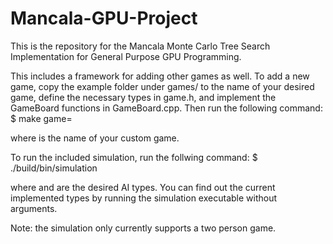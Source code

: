 # Mancala-GPU-Project
This is the repository for the Mancala Monte Carlo Tree Search Implementation for General Purpose GPU Programming.

This includes a framework for adding other games as well. To add a new game, copy the example folder under games/ to the name of your desired game, define the necessary types in game.h, and implement the GameBoard functions in GameBoard.cpp. Then run the following command:
$ make game=<example>

where <example> is the name of your custom game.

To run the included simulation, run the follwing command:
$ ./build/bin/simulation <Player1Type> <Player2Type>

where <Player1Type> and <Player2Type> are the desired AI types. You can find out the current implemented types by running the simulation executable without arguments.

Note: the simulation only currently supports a two person game.